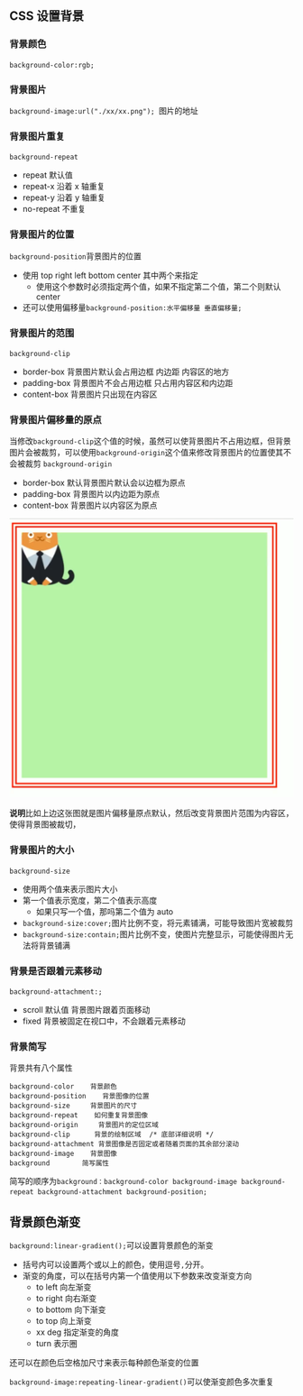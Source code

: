 ## CSS 设置背景

### 背景颜色

`background-color:rgb;`

### 背景图片

`background-image:url("./xx/xx.png"); `图片的地址

### 背景图片重复

`background-repeat`

- repeat 默认值
- repeat-x 沿着 x 轴重复
- repeat-y 沿着 y 轴重复
- no-repeat 不重复

### 背景图片的位置

`background-position`背景图片的位置

- 使用 top right left bottom center 其中两个来指定
  - 使用这个参数时必须指定两个值，如果不指定第二个值，第二个则默认 center
- 还可以使用偏移量`background-position:水平偏移量 垂直偏移量;`

### 背景图片的范围

`background-clip`

- border-box 背景图片默认会占用边框 内边距 内容区的地方
- padding-box 背景图片不会占用边框 只占用内容区和内边距
- content-box 背景图片只出现在内容区

### 背景图片偏移量的原点

当修改`background-clip`这个值的时候，虽然可以使背景图片不占用边框，但背景图片会被裁剪，可以使用`background-origin`这个值来修改背景图片的位置使其不会被裁剪
`background-origin`

- border-box 默认背景图片默认会以边框为原点
- padding-box 背景图片以内边距为原点
- content-box 背景图片以内容区为原点

![](./img/背景偏移量原点.png)

**说明**比如上边这张图就是图片偏移量原点默认，然后改变背景图片范围为内容区，使得背景图被裁切，

### 背景图片的大小

`background-size`

- 使用两个值来表示图片大小
- 第一个值表示宽度，第二个值表示高度
  - 如果只写一个值，那吗第二个值为 auto
- `background-size:cover;`图片比例不变，将元素铺满，可能导致图片宽被裁剪
- `background-size:contain;`图片比例不变，使图片完整显示，可能使得图片无法将背景铺满

### 背景是否跟着元素移动

`background-attachment:;`

- scroll 默认值 背景图片跟着页面移动
- fixed 背景被固定在视口中，不会跟着元素移动

### 背景简写

背景共有八个属性

    background-color    背景颜色
    background-position    背景图像的位置
    background-size     背景图片的尺寸
    background-repeat    如何重复背景图像
    background-origin     背景图片的定位区域
    background-clip      背景的绘制区域  /* 底部详细说明 */
    background-attachment 背景图像是否固定或者随着页面的其余部分滚动
    background-image    背景图像
    background        简写属性

简写的顺序为`background：background-color background-image background-repeat background-attachment background-position;`

## 背景颜色渐变

`background:linear-gradient();`可以设置背景颜色的渐变

- 括号内可以设置两个或以上的颜色，使用逗号`,`分开。
- 渐变的角度，可以在括号内第一个值使用以下参数来改变渐变方向
  - to left 向左渐变
  - to right 向右渐变
  - to bottom 向下渐变
  - to top 向上渐变
  - xx deg 指定渐变的角度
  - turn 表示圈

还可以在颜色后空格加尺寸来表示每种颜色渐变的位置

`background-image:repeating-linear-gradient()`可以使渐变颜色多次重复
